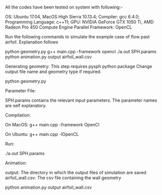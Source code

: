 All the codes have been tested on system with following:-

OS: Ubuntu 17.04, MacOS High Sierra 10.13.4;
Compiler: gcc 6.4.0;
Programming Language: c++11;
GPU: NVIDIA GeForce GTX 1050 Ti, AMD Radeon Pro 450 Compute Engine
Parallel Framework: OpenCL


Run the following commands to simulate the example case of flow past airfoil. Explanation follows

python geometry.py
g++ main.cpp -framework opencl
./a.out SPH.params
python animation.py output airfoil_wall.csv

Generating geometry:
This step requires pysph python package
Change output file name and geometry type if required.

python geometry.py

Parameter File:

SPH.params contains the relevant input parameters.
The parameter names are self explanatory.


Compilation:

On MacOS:
g++ main.cpp -framework OpenCl

On Ubuntu:
g++ main.cpp -lOpenCL

Run:

./a.out SPH.params

Animation:

output: The directory in which the output files of simulation are saved 
airfoil_wall.csv: The csv file containing the wall geometry

python animation.py output airfoil_wall.csv

 



